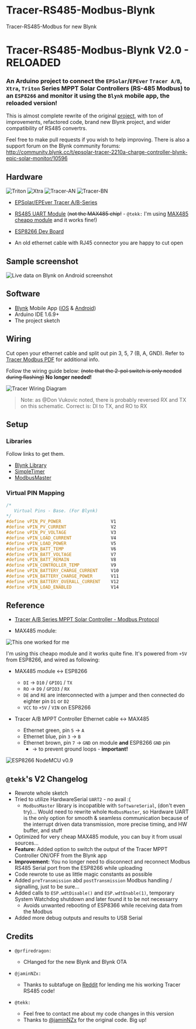 # Tracer-RS485-Modbus-Blynk
Tracer-RS485-Modbus for new Blynk


# Tracer-RS485-Modbus-Blynk V2.0 - RELOADED

### An Arduino project to connect the `EPSolar`/`EPEver` `Tracer A/B`, `Xtra`, `Triton` Series MPPT Solar Controllers (RS-485 Modbus) to an `ESP8266` and monitor it using the `Blynk` mobile app, the reloaded version!

This is almost complete rewrite of the original [project](https://github.com/jaminNZx/Tracer-RS485-Modbus-Blynk), with ton of improvements, refactored code, brand new Blynk project, and wider compatibility of RS485 convertrs.

Feel free to make pull requests if you wish to help improving.
There is also a support forum on the Blynk community forums: http://community.blynk.cc/t/epsolar-tracer-2210a-charge-controller-blynk-epic-solar-monitor/10596


## Hardware

![Triton](doc/mppt-triton.png)
![Xtra](doc/mppt-xtra.png)
![Tracer-AN](doc/tracer-a.png)
![Tracer-BN](doc/tracer-b.png)

* [EPSolar/EPEver Tracer A/B-Series](https://www.aliexpress.com/wholesale?catId=0&initiative_id=SB_20170114172728&SearchText=tracer+mppt+rs485)

* [RS485 UART Module](https://www.aliexpress.com/wholesale?catId=0&initiative_id=SB_20170114172807&SearchText=uart+rs485) (~~not the MAX485 chip!~~ - `@tekk:` I'm using [MAX485 cheapo module](doc/max485_module.jpg) and it works fine!)

* [ESP8266 Dev Board](https://www.aliexpress.com/wholesale?catId=0&initiative_id=SB_20170114172938&SearchText=esp8266+mini)

* An old ethernet cable with RJ45 connector you are happy to cut open


## Sample screenshot

![Live data on Blynk on Android screenshot](doc/screenshot-blynk.png)


## Software

* [Blynk](http://www.blynk.cc/) Mobile App ([iOS](https://itunes.apple.com/us/app/blynk-iot-for-arduino-rpi/id808760481?mt=8) & [Android](https://play.google.com/store/apps/details?id=cc.blynk&hl=en))
* Arduino IDE 1.6.9+
* The project sketch


## Wiring

Cut open your ethernet cable and split out pin 3, 5, 7 (B, A, GND). Refer to [Tracer Modbus PDF](doc/1733_modbus_protocol.pdf) for additional info.

Follow the wiring guide below: ~~(note that the 2-pol switch is only needed during flashing)~~ **No longer needed!**

![Tracer Wiring Diagram](doc/schematic.png)
> Note: as @Don Vukovic noted, there is probably reversed RX and TX on this schematic. Correct is: DI to TX, and RO to RX


## Setup

### Libraries

Follow links to get them.

* [Blynk Library](https://github.com/blynkkk/blynk-library)
* [SimpleTimer](https://github.com/schinken/SimpleTimer)
* [ModbusMaster](https://github.com/4-20ma/ModbusMaster)

### Virtual PIN Mapping

```cpp
/*
   Virtual Pins - Base. (For Blynk)
*/
#define vPIN_PV_POWER                   V1
#define vPIN_PV_CURRENT                 V2
#define vPIN_PV_VOLTAGE                 V3
#define vPIN_LOAD_CURRENT               V4
#define vPIN_LOAD_POWER                 V5
#define vPIN_BATT_TEMP                  V6
#define vPIN_BATT_VOLTAGE               V7
#define vPIN_BATT_REMAIN                V8
#define vPIN_CONTROLLER_TEMP            V9
#define vPIN_BATTERY_CHARGE_CURRENT     V10
#define vPIN_BATTERY_CHARGE_POWER       V11
#define vPIN_BATTERY_OVERALL_CURRENT    V12
#define vPIN_LOAD_ENABLED               V14
```


## Reference

* [Tracer A/B Series MPPT Solar Controller - Modbus Protocol](doc/1733_modbus_protocol.pdf)

* MAX485 module:

![This one worked for me](doc/max485_module.jpg)

I'm using this cheapo module and it works quite fine.
It's powered from `+5V` from ESP8266, and wired as following:

- MAX485 module <-> ESP8266
	- `DI` -> `D10` / `GPIO1` / `TX`
	- `RO` -> `D9` / `GPIO3` / `RX`
	- `DE` and `RE` are interconnected with a jumper and then connected do eighter pin `D1` or `D2`
	- `VCC` to `+5V` / `VIN` on ESP8266


- Tracer A/B MPPT Controller Ethernet cable <-> MAX485
	- Ethernet green, pin `5` -> `A`
	- Ethernet blue, pin `3` -> `B`
	- Ethernet brown, pin `7` -> `GND` on module **and** ESP8266 `GND` pin
		- -> to prevent ground loops - **important!**


![ESP8266 NodeMCU v0.9](doc/nodemcu_pins.png)




## `@tekk`'s V2 Changelog
- Rewrote whole sketch
- Tried to utilize HardwareSerial `UART2` - no avail :(
	- `ModbusMaster` library is incopatible with `SoftwareSerial`, (don't even try)... Would need to rewrite whole `ModbusMaster`, so Hardware UART is the only option for smooth & seamless communication because of the interrupt driven data transmission, more precise timing, and HW buffer, and stuff
- Optimized for very cheap MAX485 module, you can buy it from usual sources...
- **Feature:** Added option to switch the output of the Tracer MPPT Controller ON/OFF from the Blynk app
- **Improvement:** You no longer need to disconnect and reconnect Modbus RS485 Serial port from the ESP8266 while uploading
- Code rewrote to use as little magic constants as possible
- Added `preTransmission` abd `postTransmission` Modbus handling / signalling, just to be sure...
- Added calls to `ESP.wdtDisable()` and `ESP.wdtEnable(1)`, temporary System Watchdog shutdown and later found it to be not necessarry
	- Avoids unwanted rebooting of ESP8366 while receiving data from the Modbus
- Added more debug outputs and results to USB Serial


## Credits
- `@prfiredragon:`
   - CHanged for the new Blynk and Blynk OTA 

- `@jaminNZx:`
	- Thanks to subtafuge on [Reddit](https://www.reddit.com/r/esp8266/comments/59dt00/using_esp8266_to_connect_rs485_modbus_protocol/) for lending me his working Tracer RS485 code! 

- `@tekk:`
	- Feel free to contact me about my code changes in this version
	- Thanks to [@jaminNZx](https://github.com/jaminNZx) for the original code. Big up!
